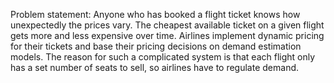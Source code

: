 Problem statement: 
Anyone who has booked a flight ticket knows how
unexpectedly the prices vary. The cheapest available ticket on a
given flight gets more and less expensive over time.  Airlines implement dynamic pricing for their tickets and base
their pricing decisions on demand estimation models. The
reason for such a complicated system is that each flight only
has a set number of seats to sell, so airlines have to regulate
demand. 
